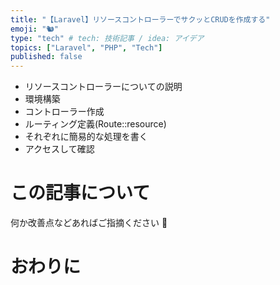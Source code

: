 ```yaml
---
title: "【Laravel】リソースコントローラーでサクッとCRUDを作成する"
emoji: "🐿️"
type: "tech" # tech: 技術記事 / idea: アイデア
topics: ["Laravel", "PHP", "Tech"]
published: false
---
```


- リソースコントローラーについての説明
- 環境構築
- コントローラー作成
- ルーティング定義(Route::resource)
- それぞれに簡易的な処理を書く
- アクセスして確認

# この記事について

何か改善点などあればご指摘ください 🙏

# おわりに

